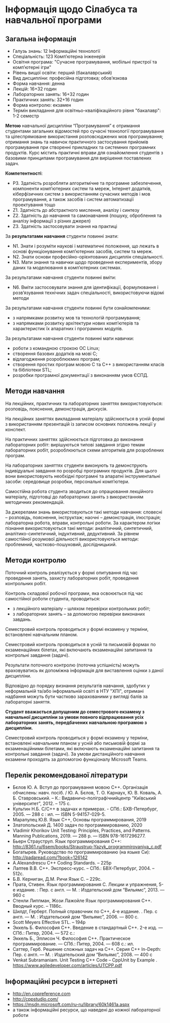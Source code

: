 # Інформація щодо Сілабуса та навчальної програми

## Загальна інформація

* Галузь знань: 12 Інформаційні технології
* Спеціальність: 123 Компʼютерна інженерія
* Освітня програма: "Сучасне програмування, мобільні пристрої та комп’ютерні ігри" 
* Рівень вищої освіти: перший (бакалаврський)
* Вид дисципліни: професійна підготовка; обовʼязкова
* Форма навчання: денна
* Лекцій: 16+32 годин
* Лабораторних занять: 16+32 годин
* Практичних занять: 32+16 годин
* Форма контролю: екзамен
* Термін викладання для освітньо-кваліфікаційного рівня "бакалавр": 1-2 семестр

**Метою** навчальної дисципліни “Програмування” є отримання студентами загальних відомостей про сучасні технології програмування та цілеспрямоване використання розповсюджених мов програмування; отримання знань та навичок практичного застосування прийомів програмування при створенні прикладних та системних програмних продуктів. Курс містить практичні вправи для ознайомлення студентів з базовими принципами програмування для вирішення поставлених задач.

**Компетентності**:
   - P3. Здатність розробляти алгоритмічне та програмне забезпечення, компоненти комп’ютерних систем та мереж, Інтернет додатків, кіберфізичних систем з використанням сучасних методів і мов програмування, а також засобів і систем автоматизації проектування тощо
   - Z1. Здатність до абстрактного мислення, аналізу і синтезу
   - Z2. Здатність до навчання та самонавчання (пошуку, оброблення та аналізу інформації з різних джерел)
   - Z3. Здатність застосовувати знання на практиці

За **результатами навчання** студенти повинні знати:
   - N1. Знати і розуміти наукові і математичні положення, що лежать в основі функціонування комп’ютерних засобів, систем та мереж.
   - N2. Знати основи професійно-орієнтованих дисциплін спеціальності.
   - N3. Мати знання та навички щодо проведення експериментів, збору даних та моделювання в комп’ютерних системах.

За результатами навчання студенти повинні вміти:
   - N6. Вміти застосовувати знання для ідентифікації, формулювання і розв’язування технічних задач спеціальності, використовуючи відомі методи

За результатами навчання студенти повинні бути ознайомленими:
   - з напрямками розвитку мов та технологій програмування;
   - з напрямками розвитку архітектури нових комп’ютерів та характеристик їх апаратних і програмних модулів.

За результатами навчання студенти повинні мати навички:
   - роботи з командною строкою ОС Linux;
   - створення базових додатків на мові С;
   - відлагодження розроблюємих програм;
   - створення простих програм мовою С та С++ з використанням класів та бібліотеки STL;
   - розробки програмної документації з виконанням умов ЄСПД.


<!-- 

## Вступ

Part 2

Програмування пройшло довгий шлях – від процедурного, модульного до об’єктно-орієнтованого (ООП). Суттєва відмінність ООП від традиційного проектування у тому, що акцент проектування переноситься з розробки алгоритмів функціонування системи на побудову абстракцій та їх взаємодію.
ООП дозволяє розкласти проблему на пов’язані між собою завдання. Кожне завдання стає самостійним об’єктом, що містить свої власні коди та дані, які мають відношення до цього об’єкта. У цьому випадку завдання у цілому спрощується, і програміст одержує можливість оперувати з більшими за обсягом програмами. Таке визначення ООП відображає відомий підхід до рішення складних завдань, кожне з яких розбивається на часткові завдання, що вирішуються окремо. З точки зору програмування це значно спрощує розробку, налагодження та тестування програмних продуктів. Саме до такого підходу у програмуванні необхідно заохочувати студента з самого початку його навчання.
Тематика цієї частини лабораторних робіт присвячена об’єктно-орієнтованому програмуванню: від розробки одного класу до ієрархічної структури класів з реалізацією поліморфізму та шаблонізації, ознайомлення з можливостями стандартної бібліотеки шаблонів (STL).
Специфіка лабораторних робіт полягає у тому, що завдання більшої кількості з них (близько 10) пов’язані між собою. Завдання попередньої лабораторної роботи доповнюється додатковими вимогами у наступних роботах. Як наслідок, не можна виконати, наприклад, 5-ту роботу, не виконавши всі попередні. Це вимагатиме від студента систематичної послідовної роботи впродовж семестру.


-->

## Методи навчання

На лекційних, практичних та лабораторних заняттях використовуються: розповідь, пояснення, демонстрація, дискусія. 

На лекційних заняттях викладання матеріалу здійснюється в усній формі з використанням презентацій із записом основних положень лекції у конспект.

На практичних заняттях здійснюється підготовка до виконання лабораторних робіт: вирішуються типові завдання згідно темам лабораторних робіт, розроблюються схеми алгоритмів для розроблених програм.

На лабораторних заняттях студенти виконують та демонструють індивідуальні завдання по розробці програмних продуктів. Для цього вони використовують необхідні програмні та апаратні інструментальні засоби: середовище розробки, персональні комп’ютери.

Самостійна робота студента зводиться до опрацювання лекційного матеріалу, підготовці до лабораторних занять з використанням методичних рекомендацій.

За джерелами знань використовуються такі методи навчання: словесні – розповідь, пояснення, інструктаж; наочні – демонстрація, ілюстрація; лабораторна робота, вправи, контрольні роботи. За характером логіки пізнання використовуються такі методи: аналітичний, синтетичний, аналітико-синтетичний, індуктивний, дедуктивний. За рівнем самостійної розумової діяльності використовуються методи: проблемний, частково-пошуковий, дослідницький.


## Методи контролю

Поточний контроль реалізується у формі опитування під час проведення занять, захисту лабораторних робіт, проведення контрольних робіт. 

Контроль складової робочої програми, яка освоюється під час самостійної роботи студента, проводиться:

- з лекційного матеріалу – шляхом перевірки контрольних робіт;
- з лабораторних занять – за допомогою перевірки виконаних завдань.

Семестровий контроль проводиться у формі екзамену у терміни, встановлені навчальним планом.

Семестровий контроль проводиться в усній та письмовій формах по екзаменаційних білетах, які включають екзаменаційні запитання та контрольні завдання (задачі).

Результати поточного контролю (поточна успішність) можуть враховуватись як допоміжна інформація для виставлення оцінки з даної дисципліни.

Відповідно до порядку визнання результатів навчання, здобутих у неформальній та/або інформальній освіті в НТУ "ХПІ", отримані надбання можуть бути частково зарахованими у вигляді балів за лабораторні заняття.

**Студент вважається допущеним до семестрового екзамену з навчальної дисципліни за умови повного відпрацювання усіх лабораторних занять, передбачених навчальною програмою з дисципліни.**

Семестровий контроль проводиться у формі екзамену у терміни, встановлені навчальним планом у усній або письмовій формі за екзаменаційними білетами, які включають екзаменаційні запитання та контрольні завдання (задачі). За умови дистанційного навчання екзамени проходять за допомогою функціоналу Microsoft Teams.





## Перелік рекомендованої літератури

- Бєлов Ю. А. Вступ до програмування мовою С++. Організація обчислень: навч. посіб. / Ю. А. Бєлов, Т. О. Карнаух, Ю. В. Коваль, А. Б. Ставровський. – К.: Видавничо-поліграфічнийцентр "Київський університет", 2012. – 175 с.
- Культин Н.Б. C/C++ в задачах и примерах. - СПб.: БХВ-Петербург, 2005. — 288 с : ил. — ISBN 5-94157-029-5.
- Марапулец Ю.В. Язык С++, Основы программирования, 2019
- Златопольский Д. 1400 задач по программированию, 2020
- Vladimir Khorikov  Unit Testing: Principles, Practices, and Patterns. Manning Publications, 2019. — 288 p. — ISBN 978-1617296277.
- Бьерн Страуструп. Язык программирования С++: http://8361.ru/6sem/books/Straustrup-Yazyk_programmirovaniya_c.pdf
- Богатырев. Руководство по программированию (на языке Си): http://padaread.com/?book=126142
- A.Alexandrescu C++ Coding Standards. – 225p
- Лаптев В.В. С++. Экспресс-курс. – СПб.: БВХ-Петербург, 2004. – 512с.
- Б.В. Керниган, Д.М. Ричи Язык С. – 229с.
- Прата, Стивен. Язык программирования C. Лекции и упражнения, 5-е издание. : Пер. с англ. — М. : Издательский дом “Вильямс”, 2013. — 960 с
- Стенли Липпман, Жози Лажойле Язык программирования С++. Вводный курс. – 1186с.
- Шилдт, Герберт. Полный справочник по C++, 4-е издание. . Пер. с англ. — М. : Издательский дом “Вильямс”, 2006. — 800 с.
- Scott Meyers Effective STL. – 194p
- Эккель Б. Философия C++. Введение в стандартный C++. 2-е изд. — СПб.: Питер, 2004. — 572 с.:
- Эккель Б., Эллисон Ч. Философия C++. Практическое программирование. — СПб.: Питер, 2004. — 608 с.: ил.
- Саттер, Герб. Решение сложных задач на С++. Серия C++ In-Depth: Пер. с англ. — M. : Издательский дом “Вильямс”, 2008. — 400 с
- Venkat Subramaniam. Unit Testing C++ Code – CppUnit by Example . https://www.agiledeveloper.com/articles/UTCPP.pdf


## Інформаційні ресурси в інтернеті 

- http://en.cppreference.com
- http://cppstudio.com/
- https://msdn.microsoft.com/ru-ru/library/60k1461a.aspx
- а також інформаційні ресурси, що наведені до кожної лабораторної роботи
